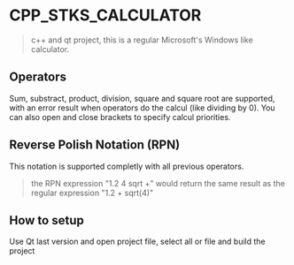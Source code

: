 # CPP_STKS_CALCULATOR

>c++ and qt project, this is a regular Microsoft's Windows like calculator.

## Operators
Sum, substract, product, division, square and square root are supported, with an error result when operators do the calcul (like dividing by 0).
You can also open and close brackets to specify calcul priorities.

## Reverse Polish Notation (RPN)
This notation is supported completly with all previous operators.
>the RPN expression "1.2 4 sqrt +" would return the same result as the regular expression "1.2 + sqrt(4)"

## How to setup
Use Qt last version and open project file, select all or file and build the project

